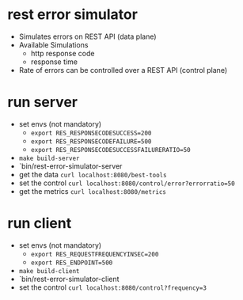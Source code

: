 # rest error simulator

* Simulates errors on REST API (data plane)
* Available Simulations
  * http response code
  * response time
* Rate of errors can be controlled over a REST API (control plane)

# run server

* set envs (not mandatory) 
  * `export RES_RESPONSECODESUCCESS=200`
  * `export RES_RESPONSECODEFAILURE=500`
  * `export RES_RESPONSECODESUCCESSFAILURERATIO=50`
* `make build-server`
* `bin/rest-error-simulator-server
* get the data `curl localhost:8080/best-tools`
* set the control `curl localhost:8080/control/error?errorratio=50`
* get the metrics `curl localhost:8080/metrics`

# run client

* set envs (not mandatory) 
  * `export RES_REQUESTFREQUENCYINSEC=200`
  * `export RES_ENDPOINT=500`
* `make build-client`
* `bin/rest-error-simulator-client
* set the control `curl localhost:8080/control?frequency=3`
